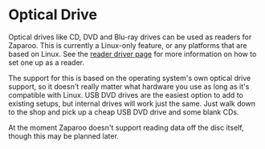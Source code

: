 # Optical Drive

Optical drives like CD, DVD and Blu-ray drives can be used as readers for Zaparoo. This is currently a Linux-only feature, or any platforms that are based on Linux. See the [reader driver page](../core/drivers#optical-drive) for more information on how to set one up as a reader.

The support for this is based on the operating system's own optical drive support, so it doesn't really matter what hardware you use as long as it's compatible with Linux. USB DVD drives are the easiest option to add to existing setups, but internal drives will work just the same. Just walk down to the shop and pick up a cheap USB DVD drive and some blank CDs.

At the moment Zaparoo doesn't support reading data off the disc itself, though this may be planned later.
